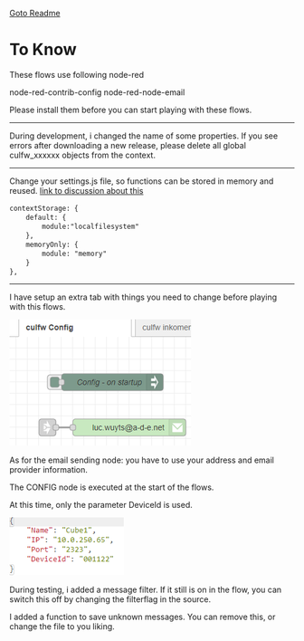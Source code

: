 [Goto Readme](/README.md)

# To Know

These flows use following node-red 

node-red-contrib-config
node-red-node-email

Please install them before you can start playing with these flows.

***

During development, i changed the name of some properties.
If you see errors after downloading a new release, please delete all global  culfw_xxxxxx objects from the context.

***
Change your settings.js file, so functions can be stored in memory and reused.
[link to discussion about this](https://discourse.nodered.org/t/use-function-multiple-times/7280/3)


    contextStorage: {
	    default: {
	    	module:"localfilesystem"
	    },
	    memoryOnly: {
	    	module: "memory"
    	}
    },

***

I have setup an extra tab with things you need to change before playing with this flows.

![](images/04.png)

As for the email sending node: you have to use your address and email provider information.


The CONFIG node is executed at the start of the flows.

At this time, only the parameter DeviceId is used.

![](images/05.png)


During testing, i added a message filter. If it still is on in the flow, you can switch this off by changing the filterflag in the source.

I added a function to save unknown messages. You can remove this, or change the file to you liking.
 


